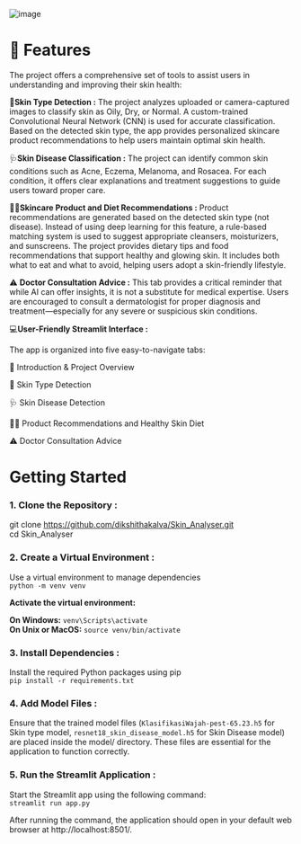 ![image](https://github.com/user-attachments/assets/a1e0157e-4bfd-4948-b125-43b90e036892)

# 🌟 **Features** <br>

The project offers a comprehensive set of tools to assist users in understanding and improving their skin health:


🧬**Skin Type Detection :**
The project analyzes uploaded or camera-captured images to classify skin as Oily, Dry, or Normal. A custom-trained Convolutional Neural Network (CNN) is used for accurate classification. Based on the detected skin type, the app provides personalized skincare product recommendations to help users maintain optimal skin health.


🩺**Skin Disease Classification :**
The project can identify common skin conditions such as Acne, Eczema, Melanoma, and Rosacea. For each condition, it offers clear explanations and treatment suggestions to guide users toward proper care.


🧴🥗**Skincare Product and Diet Recommendations :**
Product recommendations are generated based on the detected skin type (not disease). Instead of using deep learning for this feature, a rule-based matching system is used to suggest appropriate cleansers, moisturizers, and sunscreens. The project provides dietary tips and food recommendations that support healthy and glowing skin. It includes both what to eat and what to avoid, helping users adopt a skin-friendly lifestyle.


⚠️ **Doctor Consultation Advice :**
This tab provides a critical reminder that while AI can offer insights, it is not a substitute for medical expertise. Users are encouraged to consult a dermatologist for proper diagnosis and treatment—especially for any severe or suspicious skin conditions.


💻**User-Friendly Streamlit Interface :** 

The app is organized into five easy-to-navigate tabs:

🧾 Introduction & Project Overview

🧬 Skin Type Detection

🩺 Skin Disease Detection

🧴🥗 Product Recommendations and  Healthy Skin Diet

⚠️ Doctor Consultation Advice


# **Getting Started** <br>
### **1. Clone the Repository :** <br>
git clone https://github.com/dikshithakalva/Skin_Analyser.git <br>
cd Skin_Analyser

### **2. Create a Virtual Environment :** <br>
Use a virtual environment to manage dependencies <br>
`python -m venv venv` <br>

**Activate the virtual environment:** <br>

**On Windows:** `venv\Scripts\activate` <br>
**On Unix or MacOS:** `source venv/bin/activate` <br>

### **3. Install Dependencies :**
Install the required Python packages using pip <br>
`pip install -r requirements.txt` <br>

### **4. Add Model Files :**
Ensure that the trained model files (`KlasifikasiWajah-pest-65.23.h5` for Skin type model, `resnet18_skin_disease_model.h5` for Skin Disease model) are placed inside the model/ directory. These files are essential for the application to function correctly. <br>

### **5. Run the Streamlit Application :**
Start the Streamlit app using the following command: <br>
`streamlit run app.py`

After running the command, the application should open in your default web browser at http://localhost:8501/.
